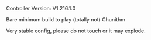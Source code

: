 Controller Version: V1.216.1.0

Bare minimum build to play (totally not) Chunithm

Very stable config, please do not touch or it may explode.
